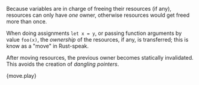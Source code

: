 Because variables are in charge of freeing their resources (if any), resources
can only have *one* owner, otherwise resources would get freed more than once.

When doing assignments `let x = y`, or passing function arguments by value
`foo(x)`, the *ownership* of the resources, if any, is transferred; this is
know as a "move" in Rust-speak.

After moving resources, the previous owner becomes statically invalidated. This
avoids the creation of *dangling pointers*.

{move.play}

